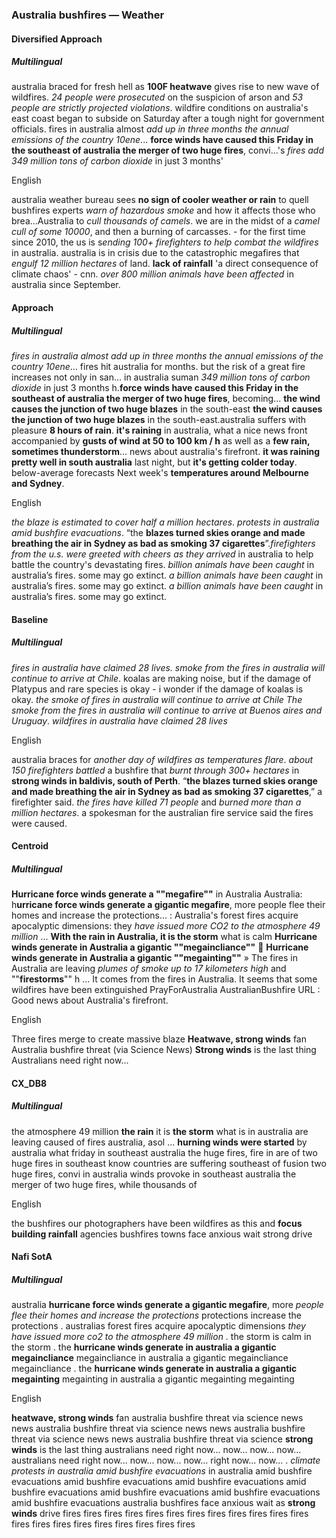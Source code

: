 ### Australia bushfires — Weather


#### Diversified Approach

##### Multilingual

australia braced for fresh hell as **100F heatwave** gives rise to new wave of wildfires. *24 people were prosecuted* on the suspicion of arson and *53 people are strictly projected violations*. wildfire conditions on australia's east coast began to subside on Saturday after a tough night for government officials.
fires in australia almost *add up in three months the annual emissions of the country 10ene*... **force winds have caused this Friday in the southeast of australia the merger of two huge fires**, convi...'s *fires add 349 million tons of carbon dioxide* in just 3 months'

English

australia weather bureau sees **no sign of cooler weather or rain** to quell bushfires experts *warn of hazardous smoke* and how it affects those who brea...Australia to *cull thousands of camels*. we are in the midst of a *camel cull of some 10000*, and then a burning of carcasses. - for the first time since 2010, the us is s*ending 100+ firefighters to help combat the wildfires* in australia.
australia is in crisis due to the catastrophic megafires that *engulf 12 million hectares* of land. **lack of rainfall** 'a direct consequence of climate chaos' - cnn. *over 800 million animals have been affected* in australia since September.


#### Approach

##### Multilingual

*fires in australia almost add up in three months the annual emissions of the country 10ene*... fires hit australia for months. but the risk of a great fire increases not only in san... in australia suman *349 million tons of carbon dioxide* in just 3 months h.**force winds have caused this Friday in the southeast of australia the merger of two huge fires**, becoming... **the wind causes the junction of two huge blazes** in the south-east **the wind causes the junction of two huge blazes** in the south-east.australia suffers with pleasure **8 hours of rain**. **it's raining** in australia, what a nice news front accompanied by **gusts of wind at 50 to 100 km / h** as well as a **few rain, sometimes thunderstorm**... news about australia's firefront. **it was raining pretty well in south australia** last night, but **it's getting colder today**. below-average forecasts Next week's **temperatures around Melbourne and Sydney**.

English

*the blaze is estimated to cover half a million hectares*. *protests in australia amid bushfire evacuations*. “the **blazes turned skies orange and made breathing the air in Sydney as bad as smoking 37 cigarettes**”.*firefighters from the u.s. were greeted with cheers as they arrived* in australia to help battle the country's devastating fires. *billion animals have been caught* in australia’s fires. some may go extinct. *a billion animals have been caught* in australia’s fires. some may go extinct. *a billion animals have been caught* in australia’s fires. some may go extinct.


#### Baseline

##### Multilingual

*fires in australia have claimed 28 lives.* *smoke from the fires in australia will continue to arrive at Chile*. koalas are making noise, but if the damage of Platypus and rare species is okay - i wonder if the damage of koalas is okay. *the smoke of fires in australia will continue to arrive at Chile* *The smoke from the fires in australia will continue to arrive at Buenos aires and Uruguay*. *wildfires in australia have claimed 28 lives*

English

australia braces for *another day of wildfires as temperatures flare*. *about 150 firefighters battled* a bushfire that *burnt through 300+ hectares* in **strong winds in baldivis, south of Perth**. “**the blazes turned skies orange and made breathing the air in Sydney as bad as smoking 37 cigarettes**,” a firefighter said. *the fires have killed 71 people* and *burned more than a million hectares*. a spokesman for the australian fire service said the fires were caused.


#### Centroid

##### Multilingual

**Hurricane force winds generate a ""megafire""** in Australia   Australia: h**urricane force winds generate a gigantic megafire**, more people flee their homes and increase the protections…   : Australia's forest fires acquire apocalyptic dimensions: they *have issued more CO2 to the atmosphere 49 million* ... **With the rain in Australia, it is the storm** what is calm  **Hurricane winds generate in Australia a gigantic ""megaincliance""**   🔴 **Hurricane winds generate in Australia a gigantic ""megainting""** »   The fires in Australia are leaving *plumes of smoke up to 17 kilometers high* and ""**firestorms**"" h ...
It comes from the fires in Australia.
It seems that some wildfires have been extinguished  PrayForAustralia  AustralianBushfire URL : Good news about Australia's firefront.

English

Three fires merge to create massive blaze  **Heatwave, strong winds** fan Australia bushfire threat (via  Science News)
**Strong winds** is the last thing Australians need right now...


#### CX\_DB8

##### Multilingual

the atmosphere 49 million **the rain** it is **the storm** what is in australia are leaving caused of fires australia, asol ... **hurning winds were started** by australia what friday in southeast australia the huge fires, fire in are of two huge fires in southeast know countries are suffering southeast of fusion two huge fires, convi in australia winds provoke in southeast australia the merger of two huge fires, while thousands of

English

the bushfires our photographers have been wildfires as this and **focus building rainfall** agencies bushfires towns face anxious wait strong drive


#### Nafi SotA

##### Multilingual

australia **hurricane force winds generate a gigantic megafire**, more *people flee their homes and increase the protections* protections increase the protections .
australias forest fires acquire apocalyptic dimensions *they have issued more co2 to the atmosphere 49 million* .
the storm is calm in the storm .
the **hurricane winds generate in australia a gigantic megaincliance** megaincliance in australia a gigantic megaincliance megaincliance .
the **hurricane winds generate in australia a gigantic megainting** megainting in australia a gigantic megainting megainting

English

**heatwave, strong winds** fan australia bushfire threat via science news news australia bushfire threat via science news news australia bushfire threat via science news news australia bushfire threat via science
**strong winds** is the last thing australians need right now... now... now... now... australians need right now... now... now... now... right now... now... .
*climate protests in australia amid bushfire evacuations* in australia amid bushfire evacuations amid bushfire evacuations amid bushfire evacuations amid bushfire evacuations amid bushfire evacuations amid bushfire evacuations amid bushfire evacuations
australia bushfires face anxious wait as **strong winds** drive fires fires fires fires fires fires fires fires fires fires fires fires fires fires fires fires fires fires fires fires fires
